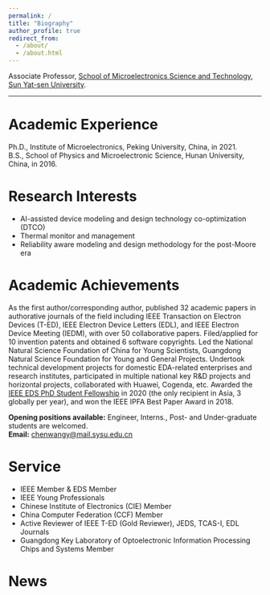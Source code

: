 ```yaml
---
permalink: /
title: "Biography"
author_profile: true
redirect_from: 
  - /about/
  - /about.html
---
```

Associate Professor, [School of Microelectronics Science and Technology](https://mst.sysu.edu.cn/), [Sun Yat-sen University](https://www.sysu.edu.cn/).

------

Academic Experience
======
Ph.D., Institute of Microelectronics, Peking University, China, in 2021.  
B.S., School of Physics and Microelectronic Science, Hunan University, China, in 2016.

Research Interests
======
+ AI-assisted device modeling and design technology co-optimization (DTCO)  
+ Thermal monitor and management  
+ Reliability aware modeling and design methodology for the post-Moore era  

Academic Achievements
======
As the first author/corresponding author, published 32 academic papers in authorative journals of the field including IEEE Transaction on Electron Devices (T-ED), IEEE Electron Device Letters (EDL), and IEEE Electron Device Meeting (IEDM), with over 50 collaborative papers. Filed/applied for 10 invention patents and obtained 6 software copyrights. Led the National Natural Science Foundation of China for Young Scientists, Guangdong Natural Science Foundation for Young and General Projects. Undertook technical development projects for domestic EDA-related enterprises and research institutes, participated in multiple national key R&D projects and horizontal projects, collaborated with Huawei, Cogenda, etc. Awarded the [IEEE EDS PhD Student Fellowship](https://eds.ieee.org/education/student-fellowships/phd-student-fellowship) in 2020  (the only recipient in Asia, 3 globally per year), and won the IEEE IPFA Best Paper Award in 2018.  

**Opening positions available:** Engineer, Interns., Post- and Under-graduate students are welcomed.  
**Email:** chenwangy@mail.sysu.edu.cn  

Service
======
+ IEEE Member & EDS Member
+ IEEE Young Professionals
+ Chinese Institute of Electronics (CIE) Member
+ China Computer Federation (CCF) Member
+ Active Reviewer of IEEE T-ED (Gold Reviewer), JEDS, TCAS-I, EDL Journals
+ Guangdong Key Laboratory of Optoelectronic Information Processing Chips and Systems Member

News
======
